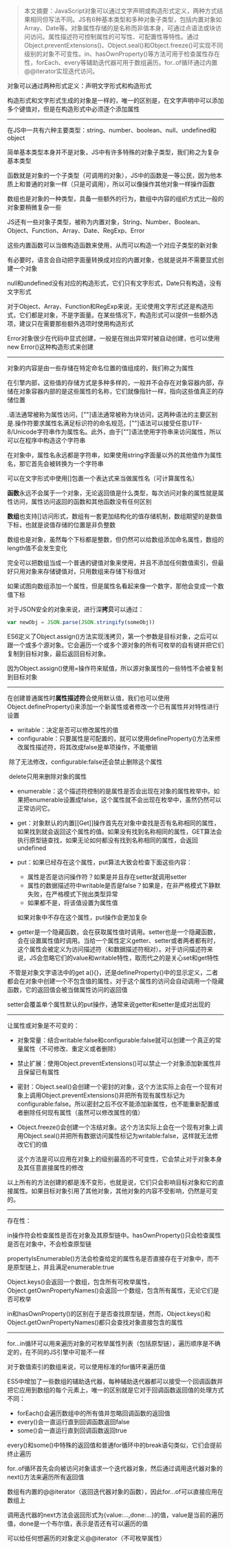 > 本文摘要：JavaScript对象可以通过文字声明或构造形式定义，两种方式结果相同但写法不同。JS有6种基本类型和多种对象子类型，包括内置对象如Array、Date等。对象属性存储的是名称而非值本身，可通过点语法或块访问访问。属性描述符可控制属性的可写性、可配置性等特性。通过Object.preventExtensions()、Object.seal()和Object.freeze()可实现不同级别的对象不可变性。in、hasOwnProperty()等方法可用于检查属性存在性，forEach、every等辅助迭代器可用于数组遍历。for..of循环通过内置@@iterator实现迭代访问。

对象可以通过两种形式定义：声明文字形式和构造形式

构造形式和文字形式生成的对象是一样的，唯一的区别是，在文字声明中可以添加多个键值对，但是在构造形式中必须逐个添加属性

---

在JS中一共有六种主要类型：string、number、boolean、null、undefined和object

简单基本类型本身并不是对象，JS中有许多特殊的对象子类型，我们称之为复杂基本类型

函数就是对象的一个子类型（可调用的对象），JS中的函数是一等公民，因为他本质上和普通的对象一样（只是可调用），所以可以像操作其他对象一样操作函数

数组也是对象的一种类型，具备一些额外的行为，数组中内容的组织方式比一般的对象要稍微复杂一些

JS还有一些对象子类型，被称为内置对象，String、Number、Boolean、Object、Function、Array、Date、RegExp、Error

这些内置函数可以当做构造函数来使用，从而可以构造一个对应子类型的新对象

有必要时，语言会自动把字面量转换成对应的内置对象，也就是说并不需要显式创建一个对象

null和undefined没有对应的构造形式，它们只有文字形式，Date只有构造，没有文字形式

对于Object、Array、Function和RegExp来说，无论使用文字形式还是构造形式，它们都是对象，不是字面量。在某些情况下，构造形式可以提供一些额外选项，建议只在需要那些额外选项时使用构造形式

Error对象很少在代码中显式创建，一般是在抛出异常时被自动创建，也可以使用new Error()这种构造形式来创建

---

对象的内容是由一些存储在特定命名位置的值组成的，我们称之为属性

在引擎内部，这些值的存储方式是多种多样的，一般并不会存在对象容器内部，存储在对象容器内部的是这些属性的名称，它们就像指针一样，指向这些值真正的存储位置

.语法通常被称为属性访问，[""]语法通常被称为块访问，这两种语法的主要区别是.操作符要求属性名满足标识符的命名规范，[""]语法可以接受任意UTF-8/Unicode字符串作为属性名。此外，由于[""]语法使用字符串来访问属性，所以可以在程序中构造这个字符串

在对象中，属性名永远都是字符串，如果使用string字面量以外的其他值作为属性名，那它首先会被转换为一个字符串

可以在文字形式中使用[]包裹一个表达式来当做属性名（可计算属性名）

**函数**永远不会属于一个对象，无论返回值是什么类型，每次访问对象的属性就是属性访问，属性访问返回的函数和其他函数没有任何区别

**数组**也支持[]访问形式，数组有一套更加结构化的值存储机制，数组期望的是数值下标，也就是说值存储的位置是非负整数

数组也是对象，虽然每个下标都是整数，但仍然可以给数组添加命名属性，数组的length值不会发生变化

完全可以把数组当成一个普通的键值对象来使用，并且不添加任何数值索引，但最好只用对象来存储键值对，只用数组来存储下标值对

如果试图向数组添加一个属性，但是属性名看起来像一个数字，那他会变成一个数值下标

对于JSON安全的对象来说，进行深**拷贝**可以通过：

```js
var newObj = JSON.parse(JSON.stringify(someObj))
```

ES6定义了Object.assign()方法实现浅拷贝，第一个参数是目标对象，之后可以跟一个或多个源对象。它会遍历一个或多个源对象的所有可枚举的自有键并把它们复制到目标对象，最后返回目标对象。

因为Object.assign()使用=操作符来赋值，所以源对象属性的一些特性不会被复制到目标对象

---

在创建普通属性时**属性描述符**会使用默认值，我们也可以使用Object.defineProperty()来添加一个新属性或者修改一个已有属性并对特性进行设置

- writable：决定是否可以修改属性的值
- configurable：只要属性是可配置的，就可以使用defineProperty()方法来修改属性描述符，将其改成false是单项操作，不能撤销

​	除了无法修改，configurable:false还会禁止删除这个属性

​	delete只用来删除对象的属性

- enumerable：这个描述符控制的是属性是否会出现在对象的属性枚举中。如果把enumerable设置成false，这个属性就不会出现在枚举中，虽然仍然可以正常访问它。

- get：对象默认的内置[[Get]]操作首先在对象中查找是否有名称相同的属性，如果找到就会返回这个属性的值。如果没有找到名称相同的属性，GET算法会执行原型链查找，如果无论如何都没有找到名称相同的属性，会返回undefined

- put：如果已经存在这个属性，put算法大致会检查下面这些内容：

  - 属性是否是访问操作符？如果是并且存在setter就调用setter
  - 属性的数据描述符中writable是否是false？如果是，在非严格模式下静默失败，在严格模式下抛出类型异常
  - 如果都不是，将该值设置为属性值

  如果对象中不存在这个属性，put操作会更加复杂

- getter是一个隐藏函数，会在获取属性值时调用。setter也是一个隐藏函数，会在设置属性值时调用。当给一个属性定义getter、setter或者两者都有时，这个属性会被定义为访问描述符（和数据描述符相对）。对于访问描述符来说，JS会忽略它们的value和writable特性，取而代之的是关心set和get特性

​	不管是对象文字语法中的get a(){}，还是defineProperty()中的显示定义，二者都会在对象中创建一个不包含值的属性，对于这个属性的访问会自动调用一个隐藏函数，它的返回值会被当做属性访问的返回值

​	setter会覆盖单个属性默认的put操作，通常来说getter和setter是成对出现的

---

让属性或对象是不可变的：

- 对象常量：结合writable:false和configurable:false就可以创建一个真正的常量属性（不可修改、重定义或者删除）

- 禁止扩展：使用Object.preventExtensions()可以禁止一个对象添加新属性并且保留已有属性

- 密封：Object.seal()会创建一个密封的对象，这个方法实际上会在一个现有对象上调用Object.preventExtensions()并把所有现有属性标记为configurable:false。所以密封之后不仅不能添加新属性，也不能重新配置或者删除任何现有属性（虽然可以修改属性的值）

- Object.freeze()会创建一个冻结对象。这个方法实际上会在一个现有对象上调用Object.seal()并把所有数据访问属性标记为writable:false，这样就无法修改它们的值

  这个方法是可以应用在对象上的级别最高的不可变性，它会禁止对于对象本身及其任意直接属性的修改

以上所有的方法创建的都是浅不变形，也就是说，它们只会影响目标对象和它的直接属性。如果目标对象引用了其他对象，其他对象的内容不受影响，仍然是可变的。

---

存在性：

in操作符会检查属性是否在对象及其原型链中。hasOwnProperty()只会检查属性是否在对象中，不会检查原型链

propertyIsEnumerable()方法会检查给定的属性名是否直接存在于对象中，而不是原型链上，并且满足enumerable:true

Object.keys()会返回一个数组，包含所有可枚举属性，Object.getOwnPropertyNames()会返回一个数组，包含所有属性，无论它们是否可枚举

in和hasOwnProperty()的区别在于是否查找原型链，然而，Object.keys()和Object.getOwnPropertyNames()都只会查找对象直接包含的属性

---

for...in循环可以用来遍历对象的可枚举属性列表（包括原型链），遍历顺序是不确定的，在不同的JS引擎中可能不一样

对于数值索引的数组来说，可以使用标准的for循环来遍历值

ES5中增加了一些数组的辅助迭代器，每种辅助迭代器都可以接受一个回调函数并把它应用到数组的每个元素上，唯一的区别就是它对于回调函数返回值的处理方式不同：

- forEach()会遍历数组中的所有值并忽略回调函数的返回值
- every()会一直运行直到回调函数返回false
- some()会一直运行直到回调函数返回true

every()和some()中特殊的返回值和普通for循环中的break语句类似，它们会提前终止遍历

for..of循环首先会向被访问对象请求一个迭代器对象，然后通过调用迭代器对象的next()方法来遍历所有返回值

数组有内置的@@iterator（返回迭代器对象的函数），因此for...of可以直接应用在数组上

调用迭代器的next方法会返回形式为{value:...,done:...}的值，value是当前的遍历值，done是一个布尔值，表示是否还有可以遍历的值

可以给任何想遍历的对象定义@@iterator（不可枚举属性）

